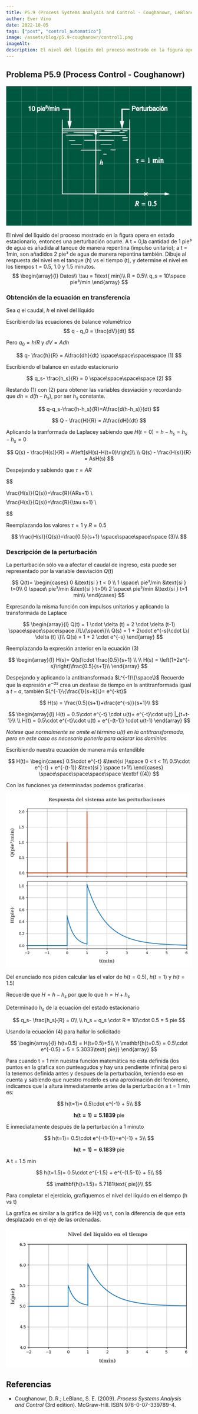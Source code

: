 ```yaml
---
title: P5.9 (Process Systems Analysis and Control - Coughanowr, LeBlanc)
author: Ever Vino
date: 2022-10-05
tags: ["post", "control_automatico"]
image: /assets/blog/p5.9-coughanowr/control1.png
imageAlt: 
description: El nivel del líquido del proceso mostrado en la figura opera en estado estacionario, entonces una perturbación ocurre. A t = 0,la cantidad de 1 pie³ de agua es añadida al tanque de manera repentina (impulso unitario); a t = 1min, son añadidos 2 pie³ de agua de manera repentina también. Dibuje al respuesta del nivel en el tanque (h) vs el tiempo (t), y determine el nivel en los tiempos t = 0.5, 1.0 y 1.5 minutos.
---
```


## Problema P5.9 (Process Control - Coughanowr)

![p5.9](../../assets/blog/p5.9-coughanowr/control1.png)

El nivel del líquido del proceso mostrado en la figura opera en estado estacionario, entonces una perturbación ocurre. A t = 0,la cantidad de 1 pie³ de agua es añadida al tanque de manera repentina (impulso unitario); a t = 1min, son añadidos 2 pie³ de agua de manera repentina también. Dibuje al respuesta del nivel en el tanque (h) vs el tiempo (t), y determine el nivel en los tiempos t = 0.5, 1.0 y 1.5 minutos.
$$
\begin{array}{l}
Datos\\
\tau = 1\text{ min}\\
R = 0.5\\
q_s = 10\space pie³/min
\end{array}
$$

### Obtención de la ecuación en transferencia

Sea $q$ el caudal, $h$ el nivel del líquido

Escribiendo las ecuaciones de balance volumétrico
$$
q - q_0 = \frac{dV}{dt}
$$

Pero $q_0 = h/R$ y  $dV = Adh$

$$
q- \frac{h}{R} = A\frac{dh}{dt} \space\space\space\space (1)
$$

Escribiendo el balance en estado estacionario

$$
q_s- \frac{h_s}{R} = 0 \space\space\space\space (2)
$$

Restando (1) con (2) para obtener las variables desviación y recordando que $dh=d(h-h_s)$, por ser $h_s$ constante.

$$
q-q_s-\frac{h-h_s}{R}=A\frac{d(h-h_s)}{dt}
$$

$$
Q - \frac{H}{R} = A\frac{dH}{dt}
$$

Aplicando la tranformada de Laplacey sabiendo que $H(t=0)= h-h_s=h_s-h_s=0$

$$
Q(s) - \frac{H(s)}{R} = A\left[sH(s)-H(t=0)\right]\\
\\
Q(s) - \frac{H(s)}{R} = AsH(s)
$$

Despejando y sabiendo que $\tau=AR$

$$

\frac{H(s)}{Q(s)}=\frac{R}{ARs+1} \\
$$
$$
\frac{H(s)}{Q(s)}=\frac{R}{\tau s+1} \\

$$

Reemplazando los valores $\tau = 1$ y $R=0.5$

$$
\frac{H(s)}{Q(s)}=\frac{0.5}{s+1} \space\space\space\space (3)\\
$$

### Descripción de la perturbación

La perturbación sólo va a afectar el caudal de ingreso, esta puede ser representado por la variable desviación $Q(t)$

$$
Q(t)=
\begin{cases}
   0 &\text{si } t < 0 \\
   1 \space\ pie³/min &\text{si } t=0\\
   0 \space\ pie³/min &\text{si } t>0\\
   2 \space\ pie³/min &\text{si } t=1 min\\
\end{cases}
$$

Expresando la misma función con impulsos unitarios y aplicando la transformada de Laplace

$$
\begin{array}{l}
Q(t) = 1 \cdot \delta (t) + 2 \cdot \delta (t-1) \space\space\space\space //L\{\space\}\\
Q(s) = 1 + 2\cdot e^{-s}\cdot L\{ \delta (t) \}\\
Q(s) = 1 + 2 \cdot e^{-s}
\end{array}
$$

Reemplazando la expresión anterior en la ecuación (3)

$$
\begin{array}{l}
H(s)= Q(s)\cdot \frac{0.5}{s+1} \\
\\
H(s) = \left(1+2e^{-s}\right)\frac{0.5}{s+1}\\
\end{array}
$$

Despejando y aplicando la antitransformada $L^{-1}\{\space\}$
Recuerde que la expresión $e^{-as}$ crea un desfase de tiempo en la antitranformada igual a $t-a$, también $L^{-1}\{\frac{1}{s+k}\}= e^{-kt}$

$$
H(s) = \frac{0.5}{s+1}+\frac{e^{-s}}{s+1}\\
$$

$$
\begin{array}{l}
H(t) = 0.5\cdot e^{-t} \cdot u(t)+ e^{-t}\cdot u(t) |_{t=t-1}\\
\\
H(t) = 0.5\cdot e^{-t}\cdot u(t) + e^{-(t-1)} \cdot u(t-1)
\end{array}
$$

_Notese que normalmente se omite el término $u(t)$ en la antitransformada, pero en este caso es necesario ponerlo para aclarar los dominios_

Escribiendo nuestra ecuación de manera más entendible

$$
H(t)=
\begin{cases}
   0.5\cdot e^{-t} &\text{si }\space 0 < t < 1\\
   0.5\cdot e^{-t} + e^{-(t-1)} &\text{si } \space t>1\\
\end{cases} \space\space\space\space\space \textbf {(4)}
$$

Con las funciones ya determinadas podemos graficarlas.


![p5.9 respuesta del sistema](../..//assets/blog/p5.9-coughanowr/p5.9r.png)

Del enunciado nos piden calcular las el valor de $h(t=0.5)$, $h(t=1)$ y $h(t=1.5)$

Recuerde que $H = h-h_s$ por que lo que $h=H+h_s$

Determinado $h_s$ de la ecuación del estado estacionario

$$
q_s- \frac{h_s}{R} = 0\\
\\
h_s = q_s \cdot R = 10\cdot 0.5 = 5 pie
$$

Usando la ecuación (4) para hallar lo solicitado

$$
\begin{array}{l}
h(t=0.5) = H(t=0.5)+5\\
\\
\mathbf{h(t=0.5) = 0.5\cdot e^{-0.5} + 5 = 5.3033\text{ pie}}
\end{array}
$$

Para cuando t = 1 min nuestra función matemática no esta definida (los puntos en la gŕafica son punteagudos y hay una pendiente infinita) pero si la tenemos definida antes y despues de la perturbación, teniendo eso en cuenta y sabiendo que nuestro modelo es una aproximación del fenómeno, indicamos que la altura inmediatamente antes de la perturbación a t = 1 min es:

$$
h(t=1)= 0.5\cdot e^{-1} + 5\\
$$

$$
\mathbf{h(t=1)=5.1839\text{ pie}}
$$

E inmediatamente después de la perturbación a 1 minuto

$$
h(t=1)= 0.5\cdot e^{-(1-1)}+e^{-1} + 5\\
$$

$$
\mathbf{h(t=1) = 6.1839\text{ pie}}
$$

A t = 1.5 min

$$
h(t=1.5)= 0.5\cdot e^{-1.5} + e^{-(1.5-1)} + 5\\
$$

$$
\mathbf{h(t=1.5)= 5.7181\text{ pie}}\\
$$

Para completar el ejercicio, grafiquemos el nivel del líquido en el tiempo (h vs t)

La grafíca es similar a la gráfica de H(t) vs t, con la diferencia de que esta desplazado en el eje de las ordenadas.

![h vs t](../../assets/blog/p5.9-coughanowr/hvst.png)

## Referencias

* Coughanowr, D. R.; LeBlanc, S. E. (2009). _Process Systems Analysis and Control_ (3rd edition). McGraw-Hill. ISBN 978-0-07-339789-4.
